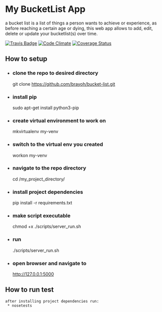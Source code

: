 # My BucketList App
 a bucket list is a list of things a person wants to achieve or experience, as before reaching a certain age or dying,
 this web app allows to add, edit, delete or update your bucketlist(s) over time.

[![Travis Badge](https://travis-ci.org/brayoh/bucket-list.svg?branch=master)]()
[![Code Climate](https://img.shields.io/codeclimate/github/kabisaict/flow.svg)]()
[![Coverage Status](https://coveralls.io/repos/github/brayoh/bucket-list/badge.svg)](https://coveralls.io/github/brayoh/bucket-list)

## How to setup

* ### clone the repo to desired directory
    git clone https://github.com/brayoh/bucket-list.git

*  ### install pip
    sudo apt-get install python3-pip

 * ### create virtual environment to work on    
    mkvirtualenv my-venv

 * ### switch to the virtual env you created
    workon my-venv

 * ### navigate to the repo directory
    cd /my_project_directory/

*  ### install project dependencies
     pip install -r requirements.txt

*  ### make script executable
    chmod +x ./scripts/server_run.sh

*  ### run
    ./scripts/server_run.sh

*  ### open browser and navigate to
    http://127.0.0.1:5000

  ## How to run test
    after installing project dependencies run:     
     * nosetests
